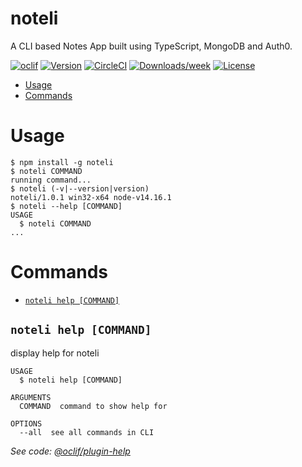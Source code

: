 noteli
======

A CLI based Notes App built using TypeScript, MongoDB and Auth0.

[![oclif](https://img.shields.io/badge/cli-oclif-brightgreen.svg)](https://oclif.io)
[![Version](https://img.shields.io/npm/v/noteli.svg)](https://npmjs.org/package/noteli)
[![CircleCI](https://circleci.com/gh/sahilpabale/noteli/tree/master.svg?style=shield)](https://circleci.com/gh/sahilpabale/noteli/tree/master)
[![Downloads/week](https://img.shields.io/npm/dw/noteli.svg)](https://npmjs.org/package/noteli)
[![License](https://img.shields.io/npm/l/noteli.svg)](https://github.com/sahilpabale/noteli/blob/master/package.json)

<!-- toc -->
* [Usage](#usage)
* [Commands](#commands)
<!-- tocstop -->
# Usage
<!-- usage -->
```sh-session
$ npm install -g noteli
$ noteli COMMAND
running command...
$ noteli (-v|--version|version)
noteli/1.0.1 win32-x64 node-v14.16.1
$ noteli --help [COMMAND]
USAGE
  $ noteli COMMAND
...
```
<!-- usagestop -->
# Commands
<!-- commands -->
* [`noteli help [COMMAND]`](#noteli-help-command)

## `noteli help [COMMAND]`

display help for noteli

```
USAGE
  $ noteli help [COMMAND]

ARGUMENTS
  COMMAND  command to show help for

OPTIONS
  --all  see all commands in CLI
```

_See code: [@oclif/plugin-help](https://github.com/oclif/plugin-help/blob/v3.2.3/src/commands/help.ts)_
<!-- commandsstop -->
